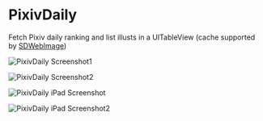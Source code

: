 PixivDaily
============

Fetch Pixiv daily ranking and list illusts in a UITableView (cache supported by [SDWebImage](https://github.com/rs/SDWebImage))

![PixivDaily Screenshot1](https://raw.github.com/upbit/PixivAPI_iOS/master/examples/screenshots/PixivDaily_01.png)

![PixivDaily Screenshot2](https://raw.github.com/upbit/PixivAPI_iOS/master/examples/screenshots/PixivDaily_02.png)

![PixivDaily iPad Screenshot](https://raw.github.com/upbit/PixivAPI_iOS/master/examples/screenshots/PixivDaily_03.png)

![PixivDaily iPad Screenshot2](https://raw.github.com/upbit/PixivAPI_iOS/master/examples/screenshots/PixivDaily_04.png)
